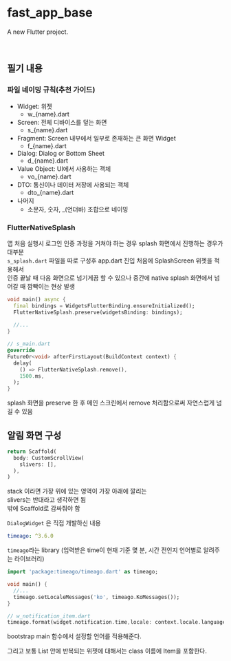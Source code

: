 # fast_app_base

A new Flutter project.

<br>

## 필기 내용

### 파일 네이밍 규칙(추천 가이드)

- Widget: 위젯
  - w_{name}.dart
- Screen: 전체 디바이스를 덮는 화면
  - s_{name}.dart
- Fragment: Screen 내부에서 일부로 존재하는 큰 화면 Widget
  - f_{name}.dart
- Dialog: Dialog or Bottom Sheet
  - d_{name}.dart
- Value Object: UI에서 사용하는 객체
  - vo_{name}.dart
- DTO: 통신이나 데이터 저장에 사용되는 객체
  - dto_{name}.dart
- 나머지
  - 소문자, 숫자, _(언더바) 조합으로 네이밍

### FlutterNativeSplash

앱 처음 실행시 로그인 인증 과정을 거쳐야 하는 경우 splash 화면에서 진행하는 경우가 대부분  
`s_splash.dart` 파일을 따로 구성후 app.dart 진입 처음에 SplashScreen 위젯을 적용해서  
인증 끝날 때 다음 화면으로 넘기게끔 할 수 있으나 중간에 native splash 화면에서 넘어갈 때 깜빡이는 현상 발생

```dart
void main() async {
  final bindings = WidgetsFlutterBinding.ensureInitialized();
  FlutterNativeSplash.preserve(widgetsBinding: bindings);
  
  //...
}

// s_main.dart
@override
FutureOr<void> afterFirstLayout(BuildContext context) {
  delay(
    () => FlutterNativeSplash.remove(),
    1500.ms,
  );
}
```
splash 화면을 preserve 한 후 메인 스크린에서 remove 처리함으로써 자연스럽게 넘길 수 있음

## 알림 화면 구성

```dart
return Scaffold(
  body: CustomScrollView(
    slivers: [],
  ),
)
```
stack 이라면 가장 위에 있는 영역이 가장 아래에 깔리는  
slivers는 반대라고 생각하면 됨  
밖에 Scaffold로 감싸줘야 함

`DialogWidget` 은 직접 개발하신 내용

```yaml
timeago: ^3.6.0
```
`timeago`라는 library (입력받은 time이 현재 기준 몇 분, 시간 전인지 언어별로 알려주는 라이브러리)
```dart
import 'package:timeago/timeago.dart' as timeago;

void main() {
  //...
  timeago.setLocaleMessages('ko', timeago.KoMessages());
}

// w_notification_item.dart
timeago.format(widget.notification.time,locale: context.locale.languageCode).text
```
bootstrap main 함수에서 설정할 언어를 적용해준다.


그리고 보통 List 안에 반복되는 위젯에 대해서는 class 이름에 Item을 포함한다. 